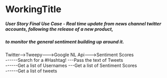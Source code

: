 # WorkingTitle

##### User Story Final Use Case - Real time update from news channel twitter accounts, following the release of a new product, 
##### to monitor the general sentiment building up around it.<br/>

Twitter-->Tweepy--->Google NL Api--->Sentiment Scores <br/>
   ------Search for a #Hashtag!  ---Pass the text of Tweets<br/>
   ------Get a list of Usernames ---Get a list of Sentiment Scores<br/>
   ------Get a list of tweets<br/>
